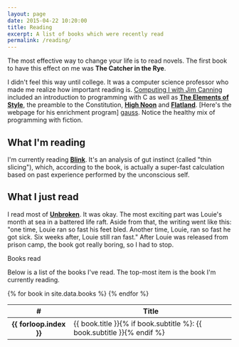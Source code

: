 ```yaml
---
layout: page
date: 2015-04-22 10:20:00
title: Reading
excerpt: A list of books which were recently read
permalink: /reading/
---
```

The most effective way to change your life is to read novels. The first book to
have this effect on me was **The Catcher in the Rye**.

I didn't feel this way until college. It was a computer science professor who
made me realize how important reading is. [Computing I with Jim Canning][jim]
included an introduction to programming with C as well as **[The Elements of
Style][eos]**, the preamble to the Constitution, **[High Noon][high-noon]** and **[Flatland][flatland]**. [Here's the webpage for his enrichment program]
[gauss]. Notice the healthy mix of programming with fiction.

## What I'm reading
I'm currently reading **[Blink][current]**. It's an analysis of gut instinct
(called "thin slicing"), which, according to the book, is actually a super-fast calculation based on past experience performed by the unconscious self.

## What I just read
I read most of **[Unbroken][previous]**. It was okay. The most exciting part was
Louie's month at sea in a battered life raft. Aside from that, the writing went
like this: "one time, Louie ran so fast his feet bled. Another time, Louie, ran
so fast he got sick. Six weeks after, Louie still ran fast." After Louie was
released from prison camp, the book got really boring, so I had to stop.

<div class="panel panel-default">
  <div class="panel-heading">Books read</div>
  <div class="panel-body">
    <p>
      Below is a list of the books I've read. The top-most item is the book I'm
      currently reading.
    </p>
  </div>
  <!-- Table -->
  <table class="table table-striped">
    <thead>
      <tr>
        <th>#</th>
        <th>Title</th>
      </tr>
    </thead>
    <tbody>
      {% for book in site.data.books %}
      <tr {% if book.active %} class="info"{% endif %} data-row="{{ forloop.index }}">
        <th scope="row">{{ forloop.index }}</th>
        <td>
          {{ book.title }}{% if book.subtitle %}: {{ book.subtitle }}{% endif %}
        </td>
      </tr>
      {% endfor %}
    </tbody>
  </table>
</div>

[jim]: http://www.cs.uml.edu/~canning/101/101.html
[gauss]: http://www.cs.uml.edu/~canning/TeamGauss.html
[eos]: http://www.gutenberg.org/ebooks/37134
[flatland]: http://www.gutenberg.org/ebooks/97
[high-noon]: http://www.imdb.com/title/tt0044706
[unbroken-film]: http://www.imdb.com/title/tt1809398

[current]: http://gladwell.com/blink/
[previous]: http://laurahillenbrandbooks.com/
